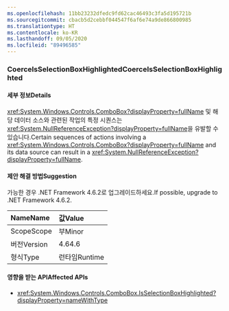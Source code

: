 ```yaml
---
ms.openlocfilehash: 11bb23232dfedc9fd62cac46493c3fa5d195721b
ms.sourcegitcommit: cbacb5d2cebbf044547f6af6e74a9de866800985
ms.translationtype: HT
ms.contentlocale: ko-KR
ms.lasthandoff: 09/05/2020
ms.locfileid: "89496585"
---
```

### <a name="coerceisselectionboxhighlighted"></a><span data-ttu-id="ba62f-101">CoerceIsSelectionBoxHighlighted</span><span class="sxs-lookup"><span data-stu-id="ba62f-101">CoerceIsSelectionBoxHighlighted</span></span>

#### <a name="details"></a><span data-ttu-id="ba62f-102">세부 정보</span><span class="sxs-lookup"><span data-stu-id="ba62f-102">Details</span></span>

<span data-ttu-id="ba62f-103"><xref:System.Windows.Controls.ComboBox?displayProperty=fullName> 및 해당 데이터 소스와 관련된 작업의 특정 시퀀스는 <xref:System.NullReferenceException?displayProperty=fullName>을 유발할 수 있습니다.</span><span class="sxs-lookup"><span data-stu-id="ba62f-103">Certain sequences of actions involving a <xref:System.Windows.Controls.ComboBox?displayProperty=fullName> and its data source can result in a <xref:System.NullReferenceException?displayProperty=fullName>.</span></span>

#### <a name="suggestion"></a><span data-ttu-id="ba62f-104">제안 해결 방법</span><span class="sxs-lookup"><span data-stu-id="ba62f-104">Suggestion</span></span>

<span data-ttu-id="ba62f-105">가능한 경우 .NET Framework 4.6.2로 업그레이드하세요.</span><span class="sxs-lookup"><span data-stu-id="ba62f-105">If possible, upgrade to .NET Framework 4.6.2.</span></span>

| <span data-ttu-id="ba62f-106">Name</span><span class="sxs-lookup"><span data-stu-id="ba62f-106">Name</span></span>    | <span data-ttu-id="ba62f-107">값</span><span class="sxs-lookup"><span data-stu-id="ba62f-107">Value</span></span>       |
|:--------|:------------|
| <span data-ttu-id="ba62f-108">Scope</span><span class="sxs-lookup"><span data-stu-id="ba62f-108">Scope</span></span>   |<span data-ttu-id="ba62f-109">부</span><span class="sxs-lookup"><span data-stu-id="ba62f-109">Minor</span></span>|
|<span data-ttu-id="ba62f-110">버전</span><span class="sxs-lookup"><span data-stu-id="ba62f-110">Version</span></span>|<span data-ttu-id="ba62f-111">4.6</span><span class="sxs-lookup"><span data-stu-id="ba62f-111">4.6</span></span>|
|<span data-ttu-id="ba62f-112">형식</span><span class="sxs-lookup"><span data-stu-id="ba62f-112">Type</span></span>|<span data-ttu-id="ba62f-113">런타임</span><span class="sxs-lookup"><span data-stu-id="ba62f-113">Runtime</span></span>|

#### <a name="affected-apis"></a><span data-ttu-id="ba62f-114">영향을 받는 API</span><span class="sxs-lookup"><span data-stu-id="ba62f-114">Affected APIs</span></span>

- <xref:System.Windows.Controls.ComboBox.IsSelectionBoxHighlighted?displayProperty=nameWithType>

<!--

#### Affected APIs

- `P:System.Windows.Controls.ComboBox.IsSelectionBoxHighlighted`

-->
